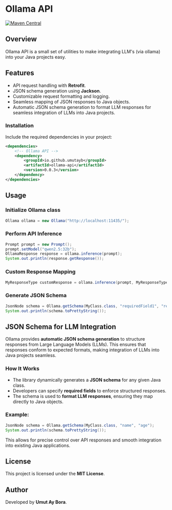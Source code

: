 # Ollama API

[![Maven Central](https://img.shields.io/maven-central/v/io.github.umutayb/ollama-api?color=brightgreen&label=ollama-api)](https://mvnrepository.com/artifact/io.github.umutayb/ollama-api/latest)

## Overview
Ollama API is a small set of utilities to make integrating LLM's (via ollama) into your Java projects easy.

## Features
- API request handling with **Retrofit**.
- JSON schema generation using **Jackson**.
- Customizable request formatting and logging.
- Seamless mapping of JSON responses to Java objects.
- Automatic JSON schema generation to format LLM responses for seamless integration of LLMs into Java projects.

### Installation

Include the required dependencies in your project:
```xml
<dependencies>
    <!-- Ollama API -->
    <dependency>
        <groupId>io.github.umutayb</groupId>
        <artifactId>ollama-api</artifactId>
        <version>0.0.3</version>
    </dependency>
</dependencies>
```

## Usage

### Initialize Ollama class
```java
Ollama ollama = new Ollama("http://localhost:11435/");
```

### Perform API Inference
```java
Prompt prompt = new Prompt();
prompt.setModel("qwen2.5:32b");
OllamaResponse response = ollama.inference(prompt);
System.out.println(response.getResponse());
```

### Custom Response Mapping
```java
MyResponseType customResponse = ollama.inference(prompt, MyResponseType.class, "field1", "field2");
```

### Generate JSON Schema
```java
JsonNode schema = Ollama.getSchema(MyClass.class, "requiredField1", "requiredField2");
System.out.println(schema.toPrettyString());
```

## JSON Schema for LLM Integration
Ollama provides **automatic JSON schema generation** to structure responses from Large Language Models (LLMs). This ensures that responses conform to expected formats, making integration of LLMs into Java projects seamless.

### How It Works
- The library dynamically generates a **JSON schema** for any given Java class.
- Developers can specify **required fields** to enforce structured responses.
- The schema is used to **format LLM responses**, ensuring they map directly to Java objects.

### Example:
```java
JsonNode schema = Ollama.getSchema(MyClass.class, "name", "age");
System.out.println(schema.toPrettyString());
```
This allows for precise control over API responses and smooth integration into existing Java applications.

## License
This project is licensed under the **MIT License**.

## Author
Developed by **Umut Ay Bora**.


